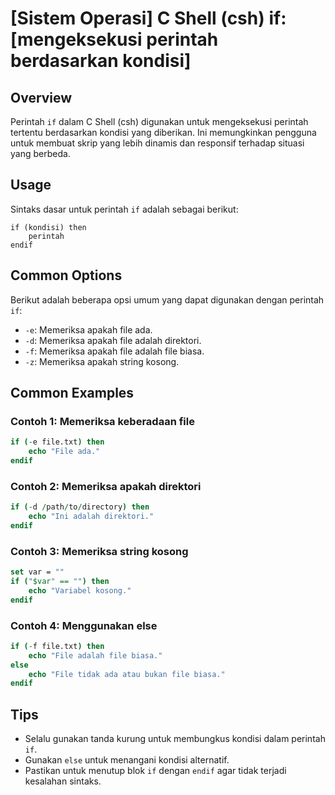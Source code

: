 # [Sistem Operasi] C Shell (csh) if: [mengeksekusi perintah berdasarkan kondisi]

## Overview
Perintah `if` dalam C Shell (csh) digunakan untuk mengeksekusi perintah tertentu berdasarkan kondisi yang diberikan. Ini memungkinkan pengguna untuk membuat skrip yang lebih dinamis dan responsif terhadap situasi yang berbeda.

## Usage
Sintaks dasar untuk perintah `if` adalah sebagai berikut:

```
if (kondisi) then
    perintah
endif
```

## Common Options
Berikut adalah beberapa opsi umum yang dapat digunakan dengan perintah `if`:

- `-e`: Memeriksa apakah file ada.
- `-d`: Memeriksa apakah file adalah direktori.
- `-f`: Memeriksa apakah file adalah file biasa.
- `-z`: Memeriksa apakah string kosong.

## Common Examples

### Contoh 1: Memeriksa keberadaan file
```csh
if (-e file.txt) then
    echo "File ada."
endif
```

### Contoh 2: Memeriksa apakah direktori
```csh
if (-d /path/to/directory) then
    echo "Ini adalah direktori."
endif
```

### Contoh 3: Memeriksa string kosong
```csh
set var = ""
if ("$var" == "") then
    echo "Variabel kosong."
endif
```

### Contoh 4: Menggunakan else
```csh
if (-f file.txt) then
    echo "File adalah file biasa."
else
    echo "File tidak ada atau bukan file biasa."
endif
```

## Tips
- Selalu gunakan tanda kurung untuk membungkus kondisi dalam perintah `if`.
- Gunakan `else` untuk menangani kondisi alternatif.
- Pastikan untuk menutup blok `if` dengan `endif` agar tidak terjadi kesalahan sintaks.